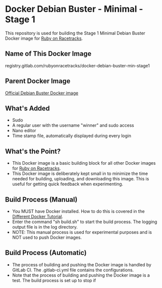 # Docker Debian Buster - Minimal - Stage 1

This repository is used for building the Stage 1 Minimal Debian Buster Docker image for [Ruby on Racetracks](https://www.rubyonracetracks.com/).

## Name of This Docker Image
registry.gitlab.com/rubyonracetracks/docker-debian-buster-min-stage1

## Parent Docker Image
[Official Debian Buster Docker image](https://hub.docker.com/_/debian)

## What's Added
* Sudo
* A regular user with the username "winner" and sudo access
* Nano editor
* Time stamp file, automatically displayed during every login

## What's the Point?
* This Docker image is a basic building block for all other Docker images for [Ruby on Racetracks](https://www.rubyonracetracks.com/).
* This Docker image is deliberately kept small in to minimize the time needed for building, uploading, and downloading this image.  This is useful for getting quick feedback when experimenting.

## Build Process (Manual)
* You MUST have Docker installed.  How to do this is covered in the [Different Docker Tutorial](https://www.differentdockertutorial.com/).
* Enter the command "sh build.sh" to start the build process.  The logging output file is in the log directory.
* NOTE: This manual process is used for experimental purposes and is NOT used to push Docker images.

## Build Process (Automatic)
* The process of building and pushing the Docker image is handled by GitLab CI.  The .gitlab-ci.yml file contains the configurations.
* Note that the process of building and pushing the Docker image is a test.  The build process is set up to stop if 
